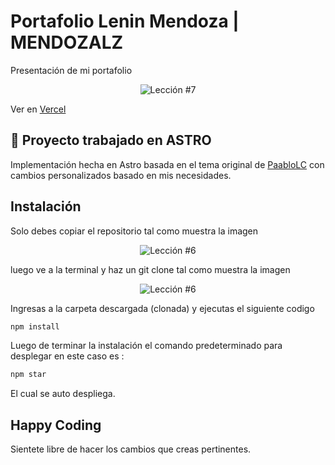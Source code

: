 # Portafolio Lenin Mendoza | MENDOZALZ

Presentación de mi portafolio

<p align="center">
  <img src="https://i.ibb.co/nPrWBw7/Bienvenido-a-mi-presentaci-n.gif" alt="Lección #7" />
</p>

Ver en [Vercel](https://mendozalz.vercel.app/)

## 🚀 Proyecto trabajado en ASTRO

Implementación hecha en Astro basada en el tema original de [PaabloLC](https://github.com/paabloLC) con cambios personalizados basado en mis necesidades.

## Instalación

Solo debes copiar el repositorio tal como muestra la imagen

<p align="center">
  <img src="https://i.ibb.co/CPp0nX5/copiar-repo.gif" alt="Lección #6" />
</p>

luego ve a la terminal y haz un git clone tal como muestra la imagen


<p align="center">
  <img src="https://i.ibb.co/Z63C7mf/clonar-repo-1.gif" alt="Lección #6" />
</p>

Ingresas a la carpeta descargada (clonada) y ejecutas el siguiente codigo

```bash
npm install
```

Luego de terminar la instalación el comando predeterminado para desplegar en este caso es :

```bash
npm star
```

El cual se auto despliega.

## Happy Coding

Sientete libre de hacer los cambios que creas pertinentes.